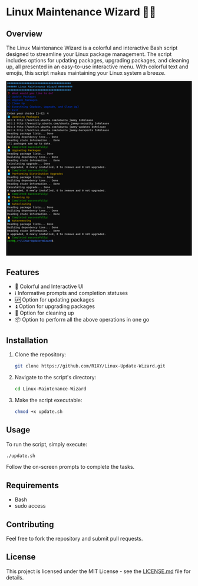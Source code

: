 
# Linux Maintenance Wizard 🧙‍♂️

## Overview

The Linux Maintenance Wizard is a colorful and interactive Bash script designed to streamline your Linux package management. The script includes options for updating packages, upgrading packages, and cleaning up, all presented in an easy-to-use interactive menu. With colorful text and emojis, this script makes maintaining your Linux system a breeze.

![Demo](Demo.png)

## Features

- 🌈 Colorful and Interactive UI
- ℹ️ Informative prompts and completion statuses
- 🆙 Option for updating packages
- ⏫ Option for upgrading packages
- 🧹 Option for cleaning up
- 📦 Option to perform all the above operations in one go

## Installation

1. Clone the repository:

    ```bash
    git clone https://github.com/R1XY/Linux-Update-Wizard.git
    ```

2. Navigate to the script's directory:

    ```bash
    cd Linux-Maintenance-Wizard
    ```

3. Make the script executable:

    ```bash
    chmod +x update.sh
    ```

## Usage

To run the script, simply execute:

```bash
./update.sh
```

Follow the on-screen prompts to complete the tasks.

## Requirements

- Bash
- sudo access

## Contributing

Feel free to fork the repository and submit pull requests.

## License

This project is licensed under the MIT License - see the [LICENSE.md](LICENSE.md) file for details.
